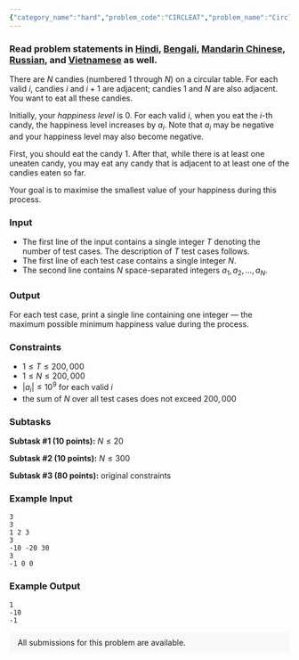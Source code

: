 ```yaml
---
{"category_name":"hard","problem_code":"CIRCLEAT","problem_name":"Circle Eating","problemComponents":{"constraints":"","constraintsState":false,"subtasks":"","subtasksState":false,"inputFormat":"","inputFormatState":false,"outputFormat":"","outputFormatState":false,"sampleTestCases":{"0":{"id":1,"input":"3\r\n3\r\n1 2 3\r\n3\r\n-10 -20 30\r\n3\r\n-1 0 0","output":"1\r\n-10\r\n-1","explanation":"","isDeleted":false}}},"video_editorial_url":"https://youtu.be/9Kwzg8wODJE","languages_supported":{"0":"CPP14","1":"C","2":"JAVA","3":"PYTH 3.6","4":"CPP17","5":"PYTH","6":"PYP3","7":"CS2","8":"ADA","9":"PYPY","10":"TEXT","11":"PAS fpc","12":"NODEJS","13":"RUBY","14":"PHP","15":"GO","16":"HASK","17":"TCL","18":"PERL","19":"SCALA","20":"LUA","21":"kotlin","22":"BASH","23":"JS","24":"LISP sbcl","25":"rust","26":"PAS gpc","27":"BF","28":"CLOJ","29":"R","30":"D","31":"CAML","32":"FORT","33":"ASM","34":"swift","35":"FS","36":"WSPC","37":"LISP clisp","38":"SQL","39":"SCM guile","40":"PERL6","41":"ERL","42":"CLPS","43":"ICK","44":"NICE","45":"PRLG","46":"ICON","47":"COB","48":"SCM chicken","49":"PIKE","50":"SCM qobi","51":"ST","52":"SQLQ","53":"NEM"},"max_timelimit":1,"source_sizelimit":50000,"problem_author":"ildar_adm","problem_tester":"","date_added":"27-11-2020","tags":{"0":"binary","1":"data","2":"hard","3":"ildar_adm","4":"ltime90","5":"range"},"problem_difficulty_level":"Hard","best_tag":"Binary Search","editorial_url":"https://discuss.codechef.com/problems/CIRCLEAT","time":{"view_start_date":1104528600,"submit_start_date":1104528600,"visible_start_date":1104528600,"end_date":1735669800},"is_direct_submittable":false,"problemDiscussURL":"https://discuss.codechef.com/search?q=CIRCLEAT","is_proctored":false,"visitedContests":{},"layout":"problem"}
---
```

### Read problem statements in [Hindi](https://www.codechef.com/download/translated/LTIME90/hindi/CIRCLEAT.pdf), [Bengali](https://www.codechef.com/download/translated/LTIME90/bengali/CIRCLEAT.pdf), [Mandarin Chinese](https://www.codechef.com/download/translated/LTIME90/mandarin/CIRCLEAT.pdf), [Russian](https://www.codechef.com/download/translated/LTIME90/russian/CIRCLEAT.pdf), and [Vietnamese](https://www.codechef.com/download/translated/LTIME90/vietnamese/CIRCLEAT.pdf) as well.

There are $N$ candies (numbered $1$ through $N$) on a circular table. For each valid $i$, candies $i$ and $i+1$ are adjacent; candies $1$ and $N$ are also adjacent. You want to eat all these candies.

Initially, your *happiness level* is $0$. For each valid $i$, when you eat the $i$-th candy, the happiness level increases by $a_i$. Note that $a_i$ may be negative and your happiness level may also become negative.

First, you should eat the candy $1$. After that, while there is at least one uneaten candy, you may eat any candy that is adjacent to at least one of the candies eaten so far.

Your goal is to maximise the smallest value of your happiness during this process.

### Input
- The first line of the input contains a single integer $T$ denoting the number of test cases. The description of $T$ test cases follows.
- The first line of each test case contains a single integer $N$.
- The second line contains $N$ space-separated integers $a_1, a_2, \ldots, a_N$.

### Output
For each test case, print a single line containing one integer ― the maximum possible minimum happiness value during the process.

### Constraints
- $1 \le T \le 200,000$
- $1 \le N \le 200,000$
- $|a_i| \le 10^9$ for each valid $i$
- the sum of $N$ over all test cases does not exceed $200,000$

### Subtasks
**Subtask #1 (10 points):** $N \le 20$

**Subtask #2 (10 points):** $N \le 300$

**Subtask #3 (80 points):** original constraints

### Example Input
```
3
3
1 2 3
3
-10 -20 30
3
-1 0 0
```

### Example Output
```
1
-10
-1
```

<aside style='background: #f8f8f8;padding: 10px 15px;'><div>All submissions for this problem are available.</div></aside>